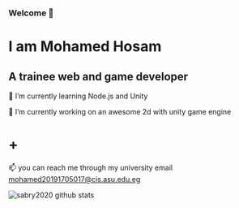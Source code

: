 ### Welcome 👋

<!--
**sabry2020/sabry2020** is a ✨ _special_ ✨ repository because its `README.md` (this file) appears on your GitHub profile.

Here are some ideas to get you started:

- 🔭 I’m currently working on ...
- 🌱 I’m currently learning ...
- 👯 I’m looking to collaborate on ...
- 🤔 I’m looking for help with ...
- 💬 Ask me about ...
- 📫 How to reach me: ...
- 😄 Pronouns: ...
- ⚡ Fun fact: ...
-->

<h1>I am Mohamed Hosam </h1> 
 <h2>  A trainee web and game developer</h2>


 🌱 I’m currently learning Node.js and Unity 
 
 🔭 I’m currently working on an awesome 2d with unity game engine <h1>+</h1>
 
 
📫 you can reach me through my university email  mohamed20191705017@cis.asu.edu.eg 


![sabry2020 github stats](https://github-readme-stats.vercel.app/api?username=sabry2020&hide=stars?count_private=true&show_icons=true&theme=radical)




